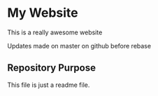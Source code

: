 # My Website

This is a really awesome website

Updates made on master on github before rebase

## Repository Purpose

This file is just a readme file.
